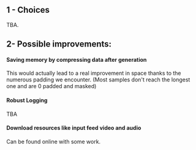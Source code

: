 ## 1 - Choices
TBA.

## 2- Possible improvements:

#### Saving memory by compressing data after generation

This would actually lead to a real improvement in space thanks to the numerous padding we encounter.
(Most samples don't reach the longest one and are 0 padded and masked)

#### Robust Logging
TBA

#### Download resources like input feed video and audio
Can be found online with some work.